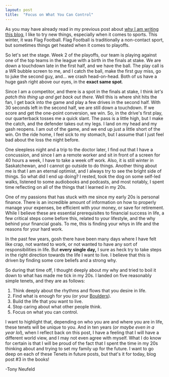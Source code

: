 ```yaml
---
layout: post
title:  "Focus on What You Can Control"
---
```

As you may have already read in my previous post about [why I am writing this blog](https://tonyneufeld.blog/2025/05/05/Why-am-I-starting-this-Blog/), I like to try new things, especially when it comes to sports. This winter, it was Flag Football. Flag Football is traditionally a non-contact sport, but sometimes things get heated when it comes to playoffs. 

So let's set the stage. Week 2 of the playoffs, our team is playing against one of the top teams in the league with a birth in the finals at stake. We are down a touchdown late in the first half, and we have the ball. The play call is a WR bubble screen to me, and I catch the ball, make the first guy miss, go to juke the second guy, and… we crash head-on-head. Both of us have a huge gash right above our eyes, in the **exact same spot**. 

Since I am a competitor, and there is a spot in the finals at stake,  I think *let's patch this thing up and get back out there.* Well this is where shit hits the fan, I get back into the game and play a few drives in the second half. With 30 seconds left in the second half, we are still down a touchdown. If we score and get the one-point conversion, we win. So, in the drive's first play, our quarterback tosses me a quick slant. The pass is a little high, but I make the catch, and the defender takes out my legs. I land on my head and my gash reopens. I am out of the game, and we end up just a little short of the win. On the ride home, I feel sick to my stomach, but I assume that I just feel bad about the loss the night before. 

One sleepless night and a trip to the doctor later, I find out that I have a concussion, and since I am a remote worker and sit in front of a screen for 40 hours a week, I have to take a week off work. Also, it is still winter in Saskatchewan, and I cannot go outside to do things. Another thing about me is that I am an eternal optimist, and I always try to see the bright side of things. So what did I end up doing? I rested, took the dog on some self-led walks, listened to some audiobooks and podcasts, and most notably, I spent time reflecting on all of the things that I learned in my 20s.

One of my passions that has stuck with me since my early 20s is personal finance. There is an incredible amount of information on how to properly manage your expenses, be efficient with your money, or save for retirement. While I believe these are essential prerequisites to financial success in life, a few critical steps come before this, related to your lifestyle, and the why behind your financial goals. To me, this is finding your whys in life and the reasons for your hard work. 

In the past few years, gosh there have been many days where I have felt like crap, not wanted to work, or not wanted to have any sort of responsibilities in life. But **every single** **day,** I sure as heck try to take steps in the right direction towards the life I want to live. I believe that this is driven by finding some core beliefs and a strong why.

So during that time off, I thought deeply about my why and tried to boil it down to what has made me tick in my 20s. I landed on five reasonably simple tenets, and they are as follows:

1. Think deeply about the rhythms and flows that you desire in life.  
2. Find what is enough for you (or your [Boulders](https://tonyneufeld.blog/2025/04/28/Boulders/)).  
3. Build the life that you want to live.  
4. Stop caring about what other people think.  
5. Focus on what you can control.

I want to highlight that, depending on who you are and where you are in life, these tenets will be unique to you. And in ten years (*or maybe even in a year lol*), when I reflect back on this post, I have a feeling that I will have a different world view, and I may not even agree with myself. What I do know for certain is that I will be proud of the fact that I spent the time in my 20s thinking about and trying to set my family up for the future. I want to go deep on each of these Tenets in future posts, but that's it for today, blog post \#3 in the books\!

\-Tony Neufeld

